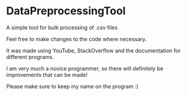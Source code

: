 # DataPreprocessingTool
A simple tool for bulk processing of .csv files

Feel free to make changes to the code where necessary. 

It was made using YouTube, StackOverflow and the documentation for different programs.

I am very much a novice programmer, so there will definitely be improvements that can be made!

Please make sure to keep my name on the program :)
